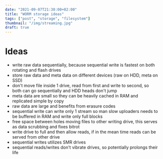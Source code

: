 ```yaml
---
date: "2021-09-07T21:30:00+02:00"
title: "WORM storage ideas"
tags: ["post", "storage", "filesystem"]
thumbnail: "/img/streaming.jpg"
draft: true
---
```


# Ideas
- write raw data sequentially, because sequential write is fastest on both rotating and flash drives
- store raw data and meta data on different devices (raw on HDD, meta on SSD)
- don't move file inside 1 drive, read from first and write to second, so both can go sequentially and HDD heads don't jump
- meta data are small so they can be heavily cached in RAM and replicated simple by copy
- raw data are large and benefits from erasure codes
- sequential write can write only 1 stream so man slow uploaders needs to be buffered in RAM and write only full blocks
- free space between holes moving files to other writing drive, this serves as data scrubbing and fixes bitrot
- write drive to full and then allow reads, if in the mean time reads can be served from other drive
- sequential writes utilizes SMR drives
- sequential reads/writes don't vibrate drives, so potentially prolongs their life
